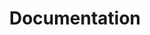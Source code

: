 ---
title: Documentation
redirect_from: /learn/docs/
# redirect because it's a blank page
redirect_to: /learn/
---